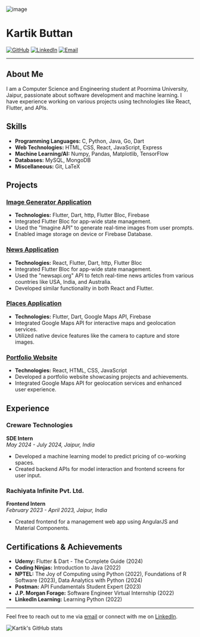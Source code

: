 
![image](https://media.licdn.com/dms/image/D5616AQFRg6xDXRZKrA/profile-displaybackgroundimage-shrink_350_1400/0/1719350221761?e=1726704000&v=beta&t=Umep5j6XUnxSvF1aewKJbad2V8y3sOCqRpY46OEK9yM)  

# Kartik Buttan

[![GitHub](https://img.shields.io/badge/GitHub-kartik1112-blue?style=flat&logo=github)](https://github.com/kartik1112)
[![LinkedIn](https://img.shields.io/badge/LinkedIn-Kartik%20Buttan-blue?style=flat&logo=linkedin)](https://www.linkedin.com/in/kartikbuttan/)
[![Email](https://img.shields.io/badge/Email-kartik11buttan%40gmail.com-blue?style=flat&logo=gmail)](mailto:kartik11buttan@gmail.com)

---

## About Me

I am a Computer Science and Engineering student at Poornima University, Jaipur, passionate about software development and machine learning. I have experience working on various projects using technologies like React, Flutter, and APIs.

## Skills

- **Programming Languages:** C, Python, Java, Go, Dart
- **Web Technologies:** HTML, CSS, React, JavaScript, Express
- **Machine Learning/AI:** Numpy, Pandas, Matplotlib, TensorFlow
- **Databases:** MySQL, MongoDB
- **Miscellaneous:** Git, LaTeX

## Projects

### [Image Generator Application](https://github.com/kartik1112/ImageGeneratorFlutter)
- **Technologies:** Flutter, Dart, http, Flutter Bloc, Firebase
- Integrated Flutter Bloc for app-wide state management.
- Used the "Imagine API" to generate real-time images from user prompts.
- Enabled image storage on device or Firebase Database.

### [News Application](https://github.com/kartik1112/NewsApp-flutter)
- **Technologies:** React, Flutter, Dart, http, Flutter Bloc
- Integrated Flutter Bloc for app-wide state management.
- Used the "newsapi.org" API to fetch real-time news articles from various countries like USA, India, and Australia.
- Developed similar functionality in both React and Flutter.

### [Places Application](https://github.com/kartik1112/PlacesApp)
- **Technologies:** Flutter, Dart, Google Maps API, Firebase
- Integrated Google Maps API for interactive maps and geolocation services.
- Utilized native device features like the camera to capture and store images.

### [Portfolio Website](https://kartik-react-portfolio.vercel.app/)
- **Technologies:** React, HTML, CSS, JavaScript
- Developed a portfolio website showcasing projects and achievements.
- Integrated Google Maps API for geolocation services and enhanced user experience.

## Experience

### Creware Technologies
**SDE Intern**  
_May 2024 - July 2024, Jaipur, India_  
- Developed a machine learning model to predict pricing of co-working spaces.
- Created backend APIs for model interaction and frontend screens for user input.

### Rachiyata Infinite Pvt. Ltd.
**Frontend Intern**  
_February 2023 - April 2023, Jaipur, India_  
- Created frontend for a management web app using AngularJS and Material Components.

## Certifications & Achievements

- **Udemy:** Flutter & Dart - The Complete Guide (2024)
- **Coding Ninjas:** Introduction to Java (2022)
- **NPTEL:** The Joy of Computing using Python (2022), Foundations of R Software (2023), Data Analytics with Python (2024)
- **Postman:** API Fundamentals Student Expert (2023)
- **J.P. Morgan Forage:** Software Engineer Virtual Internship (2022)
- **LinkedIn Learning:** Learning Python (2022)

---

Feel free to reach out to me via [email](mailto:kartik11buttan@gmail.com) or connect with me on [LinkedIn](https://www.linkedin.com/in/kartikbuttan/).

![Kartik's GitHub stats](https://github-readme-stats.vercel.app/api?username=kartik1112&show_icons=true&theme=radical)

<!---
kartik1112/kartik1112 is a ✨ special ✨ repository because its `README.md` (this file) appears on your GitHub profile.
You can click the Preview link to take a look at your changes.
--->
